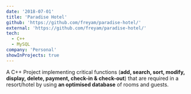 ```yaml
---
date: '2018-07-01'
title: 'Paradise Hotel'
github: 'https://github.com/freyam/paradise-hotel/'
external: 'https://github.com/freyam/paradise-hotel/'
tech:
  - C++
  - MySQL
company: 'Personal'
showInProjects: true
---
```


A C++ Project implementing critical functions (**add, search, sort, modify, display, delete, payment, check-in & check-out**) that are required in a resort/hotel by using **an optimised database** of rooms and guests.
